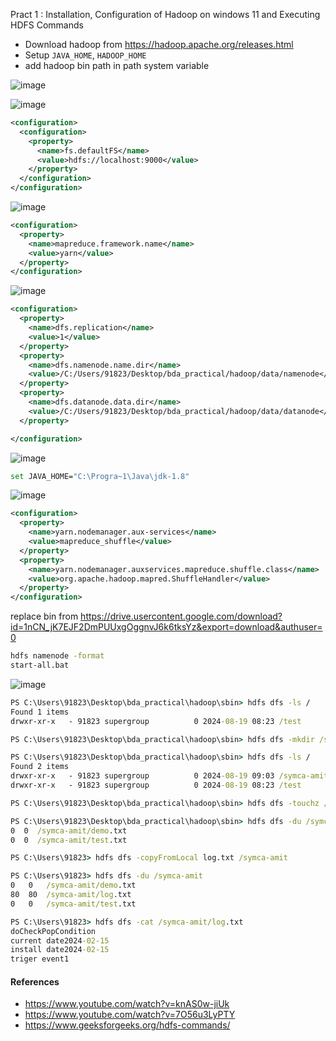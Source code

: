 Pract 1 : Installation, Configuration of Hadoop on windows 11 and Executing HDFS Commands

- Download hadoop from https://hadoop.apache.org/releases.html
- Setup `JAVA_HOME`, `HADOOP_HOME`
- add hadoop bin path in path system variable

![image](https://github.com/user-attachments/assets/89eca352-eadd-4897-b8b5-4ab3aedd2132)

![image](https://github.com/user-attachments/assets/a8f4ee2f-9096-48ba-a7ef-9066dd84c6f3)

```xml
<configuration>
  <configuration>
    <property>
      <name>fs.defaultFS</name>
      <value>hdfs://localhost:9000</value>
    </property>
  </configuration>
</configuration>
```

![image](https://github.com/user-attachments/assets/683b78b9-54e0-47ca-b4ee-0f2534ab6c68)

```xml
<configuration>
  <property>
    <name>mapreduce.framework.name</name>
    <value>yarn</value>
  </property>
</configuration>
```

![image](https://github.com/user-attachments/assets/92885fe1-58d7-4e10-824f-b032682d357e)

```xml
<configuration>
  <property>
    <name>dfs.replication</name>
    <value>1</value>
  </property>
  <property>
    <name>dfs.namenode.name.dir</name>
    <value>/C:/Users/91823/Desktop/bda_practical/hadoop/data/namenode</value>
  </property>
  <property>
    <name>dfs.datanode.data.dir</name>
    <value>/C:/Users/91823/Desktop/bda_practical/hadoop/data/datanode</value>
  </property>

</configuration>
```

![image](https://github.com/user-attachments/assets/e965f4a0-7a6e-4c76-8b01-fac476529989)

```bash
set JAVA_HOME="C:\Progra~1\Java\jdk-1.8"
```

![image](https://github.com/user-attachments/assets/ec599f6d-4e00-4967-8bb7-5c4bfae9334b)

```xml
<configuration>
  <property>
    <name>yarn.nodemanager.aux-services</name>
    <value>mapreduce_shuffle</value>
  </property>
  <property>
    <name>yarn.nodemanager.auxservices.mapreduce.shuffle.class</name>
    <value>org.apache.hadoop.mapred.ShuffleHandler</value>
  </property>
</configuration>
```

replace bin from https://drive.usercontent.google.com/download?id=1nCN_jK7EJF2DmPUUxgOggnvJ6k6tksYz&export=download&authuser=0

```bash
hdfs namenode -format
start-all.bat
```

![image](https://github.com/user-attachments/assets/079039d3-7d9b-4230-b85e-9e674921ffc9)


```cmd
PS C:\Users\91823\Desktop\bda_practical\hadoop\sbin> hdfs dfs -ls /
Found 1 items
drwxr-xr-x   - 91823 supergroup          0 2024-08-19 08:23 /test

PS C:\Users\91823\Desktop\bda_practical\hadoop\sbin> hdfs dfs -mkdir /symca-amit

PS C:\Users\91823\Desktop\bda_practical\hadoop\sbin> hdfs dfs -ls /
Found 2 items
drwxr-xr-x   - 91823 supergroup          0 2024-08-19 09:03 /symca-amit
drwxr-xr-x   - 91823 supergroup          0 2024-08-19 08:23 /test

PS C:\Users\91823\Desktop\bda_practical\hadoop\sbin> hdfs dfs -touchz /symca-amit/demo.txt

PS C:\Users\91823\Desktop\bda_practical\hadoop\sbin> hdfs dfs -du /symca-amit
0  0  /symca-amit/demo.txt
0  0  /symca-amit/test.txt

PS C:\Users\91823> hdfs dfs -copyFromLocal log.txt /symca-amit

PS C:\Users\91823> hdfs dfs -du /symca-amit
0   0   /symca-amit/demo.txt
80  80  /symca-amit/log.txt
0   0   /symca-amit/test.txt

PS C:\Users\91823> hdfs dfs -cat /symca-amit/log.txt
doCheckPopCondition
current date2024-02-15
install date2024-02-15
triger event1
```


#### References
- https://www.youtube.com/watch?v=knAS0w-jiUk
- https://www.youtube.com/watch?v=7O56u3LyPTY
- https://www.geeksforgeeks.org/hdfs-commands/
